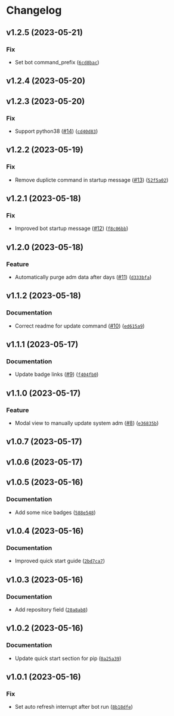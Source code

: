 # Changelog

<!--next-version-placeholder-->

## v1.2.5 (2023-05-21)
### Fix
* Set bot command_prefix ([`6cd8bac`](https://github.com/agelito/adm-bot/commit/6cd8bac3e9accf055ea211e68608cc073733cd03))

## v1.2.4 (2023-05-20)


## v1.2.3 (2023-05-20)
### Fix
* Support python38 ([#14](https://github.com/agelito/adm-bot/issues/14)) ([`cd40d83`](https://github.com/agelito/adm-bot/commit/cd40d8361d2c44b2b20c58a4c9c16bfc7add392d))

## v1.2.2 (2023-05-19)
### Fix
* Remove duplicte command in startup message ([#13](https://github.com/agelito/adm-bot/issues/13)) ([`52f5a02`](https://github.com/agelito/adm-bot/commit/52f5a02e1a94fdc063068f9586a122af2379f0c2))

## v1.2.1 (2023-05-18)
### Fix
* Improved bot startup message ([#12](https://github.com/agelito/adm-bot/issues/12)) ([`f8c06bb`](https://github.com/agelito/adm-bot/commit/f8c06bb1a61d73de01a66694d910623efae50c80))

## v1.2.0 (2023-05-18)
### Feature
* Automatically purge adm data after days ([#11](https://github.com/agelito/adm-bot/issues/11)) ([`d333bfa`](https://github.com/agelito/adm-bot/commit/d333bfa1efae549a1a84362e8b3f21e930b258ac))

## v1.1.2 (2023-05-18)
### Documentation
* Correct readme for update command ([#10](https://github.com/agelito/adm-bot/issues/10)) ([`ed615a9`](https://github.com/agelito/adm-bot/commit/ed615a9fee91f546f9641fcb21ad113b7d7bfc3f))

## v1.1.1 (2023-05-17)
### Documentation
* Update badge links ([#9](https://github.com/agelito/adm-bot/issues/9)) ([`f404fb0`](https://github.com/agelito/adm-bot/commit/f404fb0c5bc8783a3a9da6bb89530d338ad97ba9))

## v1.1.0 (2023-05-17)
### Feature
* Modal view to manually update system adm ([#8](https://github.com/agelito/adm-bot/issues/8)) ([`e36835b`](https://github.com/agelito/adm-bot/commit/e36835b4143aa5da35d76281b3695e9095633292))

## v1.0.7 (2023-05-17)


## v1.0.6 (2023-05-17)


## v1.0.5 (2023-05-16)
### Documentation
* Add some nice badges ([`588e548`](https://github.com/agelito/adm-bot/commit/588e54875f40794097fd684dcf20d0db5713e54c))

## v1.0.4 (2023-05-16)
### Documentation
* Improved quick start guide ([`2bd7ca7`](https://github.com/agelito/adm-bot/commit/2bd7ca7926b1e06055090f3fea5e26be49a21070))

## v1.0.3 (2023-05-16)
### Documentation
* Add repository field ([`28a8ab8`](https://github.com/agelito/adm-bot/commit/28a8ab8537b0fc4cc75166398c4192b8e80363e8))

## v1.0.2 (2023-05-16)
### Documentation
* Update quick start section for pip ([`0a25a39`](https://github.com/agelito/adm-bot/commit/0a25a39f67ebc294b384e3cdcee7cc30005e3edf))

## v1.0.1 (2023-05-16)
### Fix
* Set auto refresh interrupt after bot run ([`8b18dfe`](https://github.com/agelito/adm-bot/commit/8b18dfe7c458386605040751c149b64dffca4a70))
